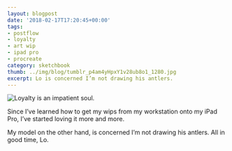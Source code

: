 ```yaml
---
layout: blogpost
date: '2018-02-17T17:20:45+00:00'
tags:
- postflow
- loyalty
- art wip
- ipad pro
- procreate
category: sketchbook
thumb: ../img/blog/tumblr_p4am4yHpxY1v28ub8o1_1280.jpg
excerpt: Lo is concerned I’m not drawing his antlers.
---
```

 ![Loyalty is an impatient soul.](/img/blog/tumblr_p4am4yHpxY1v28ub8o1_1280.jpg)  

Since I’ve learned how to get my wips from my workstation onto my iPad Pro, I’ve started loving it more and more.

My model on the other hand, is concerned I’m not drawing his antlers. All in good time, Lo.


